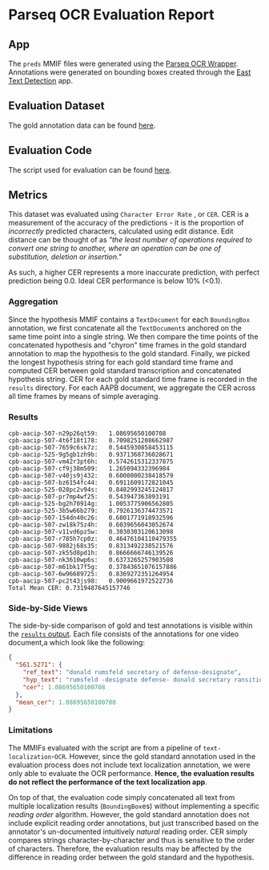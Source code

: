 # Parseq OCR Evaluation Report

## App

The `preds` MMIF files were generated using the [Parseq OCR Wrapper](http://apps.clams.ai/parseqocr-wrapper/v1.0/). Annotations were generated on bounding boxes created through the [East Text Detection](http://apps.clams.ai/east-textdetection/v1.1/) app.

## Evaluation Dataset

The gold annotation data can be found [here](https://github.com/clamsproject/aapb-annotations/tree/f96f857ef83acf85f64d9a10ac8fe919e06ce51e/newshour-chyron/golds/batch2).

## Evaluation Code

The script used for evaluation can be found [here](https://github.com/clamsproject/aapb-evaluations/blob/d9cf9312851f77a1acfc2a7f394ec5fbccc69193/ocr_eval/evaluate.py).

## Metrics

This dataset was evaluated using `Character Error Rate` , or `CER`. CER is a measurement of the accuracy of the predictions - it is the proportion of *incorrectly* predicted characters, calculated using edit distance. Edit distance can be thought of as *"the least number of operations required to convert one string to another, where an operation can be one of substitution, deletion or insertion."*

As such, a higher CER represents a more inaccurate prediction, with perfect prediction being 0.0. Ideal CER performance is below 10% (<0.1).

### Aggregation

Since the hypothesis MMIF contains a `TextDocument` for each `BoundingBox` annotation, we first concatenate all the `TextDocument`s anchored on the same time point into a single string. We then compare the time points of the concatenated hypothesis and "chyron" time frames in the gold standard annotation to map the hypothesis to the gold standard. Finally, we picked the longest hypothesis string for each gold standard time frame and computed CER between gold standard transcription and concatenated hypothesis string.
CER for each gold standard time frame is recorded in the `results` directory. For each AAPB document, we aggregate the CER across all time frames by means of simple averaging.

### Results

``` 
cpb-aacip-507-n29p26qt59:	1.08695650100708
cpb-aacip-507-4t6f18t178:	0.7098251208662987
cpb-aacip-507-7659c6sk7z:	0.5445930858453115
cpb-aacip-525-9g5gb1zh9b:	0.9371368736028671
cpb-aacip-507-vm42r3pt6h:	0.5742615312337875
cpb-aacip-507-cf9j38m509:	1.265094332396984
cpb-aacip-507-v40js9j432:	0.6000000238418579
cpb-aacip-507-bz6154fc44:	0.6911609172821045
cpb-aacip-525-028pc2v94s:	0.8482993245124817
cpb-aacip-507-pr7mp4wf25:	0.543947363893191
cpb-aacip-525-bg2h70914g:	1.0053775906562805
cpb-aacip-525-3b5w66b279:	0.7926136374473571
cpb-aacip-507-154dn40c26:	0.6801771918932596
cpb-aacip-507-zw18k75z4h:	0.6039656043052674
cpb-aacip-507-v11vd6pz5w:	0.3030303120613098
cpb-aacip-507-r785h7cp0z:	0.46476104110479355
cpb-aacip-507-9882j68s35:	0.8313492238521576
cpb-aacip-507-zk55d8pd1h:	0.8666666746139526
cpb-aacip-507-nk3610wp6s:	0.6373265257903508
cpb-aacip-507-m61bk17f5g:	0.37843651076157886
cpb-aacip-507-6w96689725:	0.8369272351264954
cpb-aacip-507-pc2t43js98:	0.9009661972522736
Total Mean CER:	0.7319487645157746

```
### Side-by-Side Views

The side-by-side comparison of gold and test annotations is visible within the [`results` output](https://github.com/clamsproject/aapb-evaluations/blob/94812e7c20d9efa535b9c2e810bdf6104b602cad/ocr_eval/results@parseqocr-wrapper1.0@batch2).
Each file consists of the annotations for one video document,a which look like the following:

```json
{
  "561.5271": {
    "ref_text": "donald rumsfeld secretary of defense-designate",
    "hyp_text": "rumsfeld -designate defense- donald secretary ransition bush-chen community",
    "cer": 1.08695650100708
  },
  "mean_cer": 1.08695650100708
}
```

### Limitations

The MMIFs evaluated with the script are from a pipeline of `text-localization`-`OCR`. However, since the gold standard annotation used in the evaluation process does not include text localization annotation, we were only able to evaluate the OCR performance. **Hence, the evaluation results do not reflect the performance of the text localization app**.

On top of that, the evaluation code simply concatenated all text from multiple localization results (`BoundingBox`es) without implementing a specific *reading order* algorithm. However, the gold standard annotation does not include explicit reading order annotations, but just transcribed based on the annotator's un-documented intuitively *natural* reading order. CER simply compares strings character-by-character and thus is sensitive to the order of characters. Therefore, the evaluation results may be affected by the difference in reading order between the gold standard and the hypothesis.